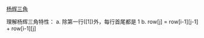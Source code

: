 [杨辉三角](https://leetcode-cn.com/problems/pascals-triangle/)

理解杨辉三角特性：
a. 除第一行([1])外，每行首尾都是 1
b. row[j] = row[i-1][j-1] + row[i-1][j]